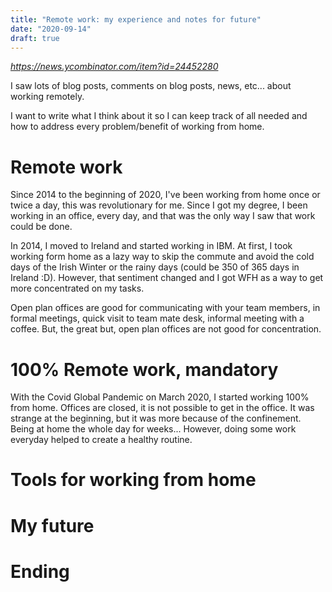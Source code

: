 ```yaml
---
title: "Remote work: my experience and notes for future"
date: "2020-09-14"
draft: true
---
```


*https://news.ycombinator.com/item?id=24452280*

I saw lots of blog posts, comments on blog posts, news, etc... about working remotely.

I want to write what I think about it so I can keep track of all needed and how to address every problem/benefit of working from home.

# Remote work

Since 2014 to the beginning of 2020, I've been working from home once or twice a day, this was revolutionary for me. Since I got 
my degree, I been working in an office, every day, and that was the only way I saw that work could be done.

In 2014, I moved to Ireland and started working in IBM. At first, I took working form home as a lazy way to skip the commute and
avoid the cold days of the Irish Winter or the rainy days (could be 350 of 365 days in Ireland :D). However, that sentiment changed
and I got WFH as a way to get more concentrated on my tasks.

Open plan offices are good for communicating with your team members, in formal meetings, quick visit to team mate desk, informal meeting with a coffee.
But, the great but, open plan offices are not good for concentration.

# 100% Remote work, mandatory

With the Covid Global Pandemic on March 2020, I started working 100% from home. Offices are closed, it is not possible to get in the office. 
It was strange at the beginning, but it was more because of the confinement.
Being at home the whole day for weeks... 
However, doing some work everyday helped to create a healthy routine. 

# Tools for working from home

# My future

# Ending
